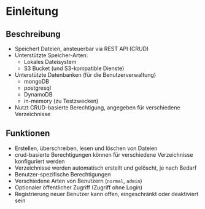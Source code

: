 # Einleitung

## Beschreibung
* Speichert Dateien, ansteuerbar via REST API (CRUD)
* Unterstützte Speicher-Arten:
  * Lokales Dateisystem
  * S3 Bucket (und S3-kompatible Dienste)
* Unterstützte Datenbanken (für die Benutzerverwaltung)
  * mongoDB
  * postgresql
  * DynamoDB
  * in-memory (zu Testzwecken)
* Nutzt CRUD-basierte Berechtigung, angegeben für verschiedene Verzeichnisse

## Funktionen
* Erstellen, überschreiben, lesen und löschen von Dateien
* crud-basierte Berechtigungen können für verschiedene Verzeichnisse konfiguriert werden
* Verzeichnisse werden automatisch erstellt und gelöscht, je nach Bedarf
* Benutzer-spezifische Berechtigungen
* Verschiedene Arten von Benutzern (`normal`, `admin`)
* Optionaler öffentlicher Zugriff (Zugriff ohne Login)
* Registrierung neuer Benutzer kann offen, eingeschränkt oder deaktiviert sein
